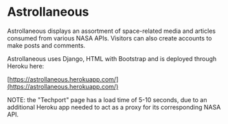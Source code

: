 # Astrollaneous
Astrollaneous displays an assortment of space-related media and articles consumed from various NASA APIs. Visitors can also create accounts to make posts and comments.

Astrollaneous uses Django, HTML with Bootstrap and is deployed through Heroku here:

[https://astrollaneous.herokuapp.com/](https://astrollaneous.herokuapp.com/)

NOTE: the "Techport" page has a load time of 5-10 seconds, due to an additional Heroku app needed to act as a proxy for its corresponding NASA API. 
